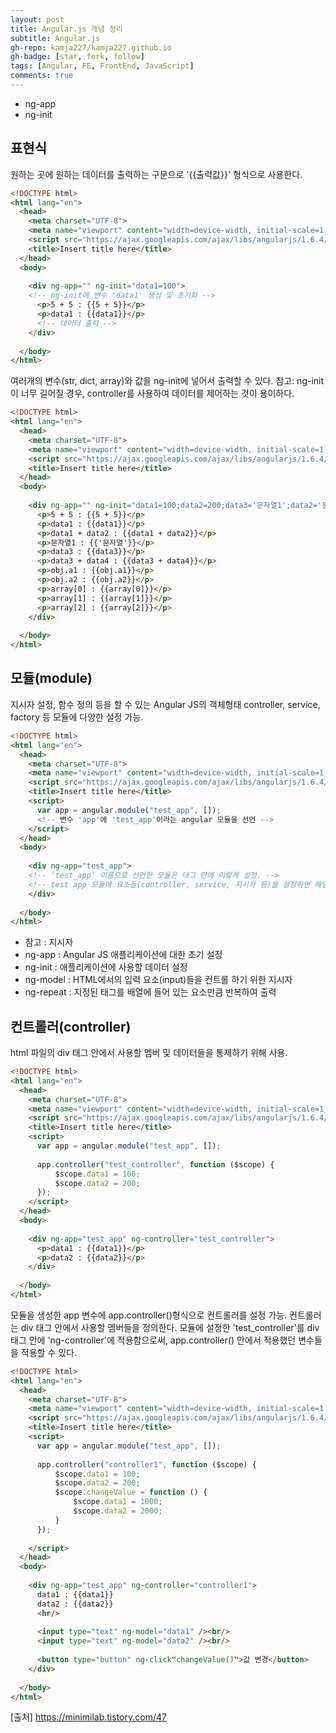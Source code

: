```yaml
---
layout: post
title: Angular.js 개념 정리
subtitle: Angular.js
gh-repo: kamja227/kamja227.github.io
gh-badge: [star, fork, follow]
tags: [Angular, FE, FrontEnd, JavaScript]
comments: true
---
```


- ng-app
- ng-init

## 표현식
원하는 곳에 원하는 데이터를 출력하는 구문으로 '{{출력값}}' 형식으로 사용한다.

```html
<!DOCTYPE html>
<html lang="en">
  <head>
    <meta charset="UTF-8">
    <meta name="viewport" content="width=device-width, initial-scale=1, user-scalable=yes">
    <script src="https://ajax.googleapis.com/ajax/libs/angularjs/1.6.4/angular.min.js"></script>
    <title>Insert title here</title>
  </head>
  <body>
  
    <div ng-app="" ng-init="data1=100">
    <!-- ng-init에 변수 'data1' 생성 및 초기화 -->
      <p>5 + 5 : {{5 + 5}}</p>
      <p>data1 : {{data1}}</p>
      <!-- 데이터 출력 -->
    </div>
    
  </body>
</html>
```

여러개의 변수(str, dict, array)와 값을 ng-init에 넣어서 출력할 수 있다.
참고: ng-init이 너무 길어질 경우, controller를 사용하여 데이터를 제어하는 것이 용이하다.

```html
<!DOCTYPE html>
<html lang="en">
  <head>
    <meta charset="UTF-8">
    <meta name="viewport" content="width=device-width, initial-scale=1, user-scalable=yes">
    <script src="https://ajax.googleapis.com/ajax/libs/angularjs/1.6.4/angular.min.js"></script>
    <title>Insert title here</title>
  </head>
  <body>
  
    <div ng-app="" ng-init="data1=100;data2=200;data3='문자열1';data2='문자열2';obj={a1:100, a2:200};array=[0, 1, 2]">
      <p>5 + 5 : {{5 + 5}}</p>
      <p>data1 : {{data1}}</p>
      <p>data1 + data2 : {{data1 + data2}}</p>
      <p>문자열1 : {{'문자열'}}</p>
      <p>data3 : {{data3}}</p>
      <p>data3 + data4 : {{data3 + data4}}</p>
      <p>obj.a1 : {{obj.a1}}</p>
      <p>obj.a2 : {{obj.a2}}</p>
      <p>array[0] : {{array[0]}}</p>
      <p>array[1] : {{array[1]}}</p>
      <p>array[2] : {{array[2]}}</p>
    </div>
    
  </body>
</html>
```

## 모듈(module)
지시자 설정, 함수 정의 등을 할 수 있는 Angular JS의 객체형태
controller, service, factory 등 모듈에 다양한 설정 가능.

```html
<!DOCTYPE html>
<html lang="en">
  <head>
    <meta charset="UTF-8">
    <meta name="viewport" content="width=device-width, initial-scale=1, user-scalable=yes">
    <script src="https://ajax.googleapis.com/ajax/libs/angularjs/1.6.4/angular.min.js"></script>
    <title>Insert title here</title>
    <script>
      var app = angular.module("test_app", []);
      <!-- 변수 'app'에 'test_app'이라는 angular 모듈을 선언 -->
    </script>
  </head>
  <body>
  
    <div ng-app="test_app">
    <!-- 'test_app' 이름으로 선언한 모듈은 태그 안에 이렇게 설정. -->
    <!-- test app 모듈에 요소들(controller, service, 지시자 등)을 설정하면 해당 태그 안에서 사용 가능 -->
    </div>
    
  </body>
</html>
```

- 참고 : 지시자
- ng-app : Angular JS 애플리케이션에 대한 초기 설정
- ng-init : 애플리케이션에 사용할 데이터 설정
- ng-model : HTML에서의 입력 요소(input)들을 컨트롤 하기 위한 지시자
- ng-repeat : 지정된 태그를 배열에 들어 있는 요소만큼 반복하여 출력


## 컨트롤러(controller)
html 파일의 div 태그 안에서 사용할 멤버 및 데이터들을 통제하기 위해 사용.

```html
<!DOCTYPE html>
<html lang="en">
  <head>
    <meta charset="UTF-8">
    <meta name="viewport" content="width=device-width, initial-scale=1, user-scalable=yes">
    <script src="https://ajax.googleapis.com/ajax/libs/angularjs/1.6.4/angular.min.js"></script>
    <title>Insert title here</title>
    <script>
      var app = angular.module("test_app", []);
      
      app.controller("test_controller", function ($scope) {
          $scope.data1 = 100;
          $scope.data2 = 200;
      });
    </script>
  </head>
  <body>
  
    <div ng-app="test_app" ng-controller="test_controller">
      <p>data1 : {{data1}}</p>
      <p>data2 : {{data2}}</p>
    </div>
    
  </body>
</html>
```

모듈을 생성한 app 변수에 app.controller()형식으로 컨트롤러를 설정 가능.
컨트롤러는 div 태그 안에서 사용할 멤버들을 정의한다.
모듈에 설정한 'test_controller'를 div 태그 안에 'ng-controller'에 적용함으로써, app.controller() 안에서 적용했던 변수들을 적용할 수 있다.


```html
<!DOCTYPE html>
<html lang="en">
  <head>
    <meta charset="UTF-8">
    <meta name="viewport" content="width=device-width, initial-scale=1, user-scalable=yes">
    <script src="https://ajax.googleapis.com/ajax/libs/angularjs/1.6.4/angular.min.js"></script>
    <title>Insert title here</title>
    <script>
      var app = angular.module("test_app", []);
      
      app.controller("controller1", function ($scope) {
          $scope.data1 = 100;
          $scope.data2 = 200;
          $scope.changeValue = function () {
              $scope.data1 = 1000;
              $scope.data2 = 2000;
          }
      });
      
    </script>
  </head>
  <body>
  
    <div ng-app="test_app" ng-controller="controller1">
      data1 : {{data1}}
      data2 : {{data2}}
      <hr/>
      
      <input type="text" ng-model="data1" /><br/>
      <input type="text" ng-model="data2" /><br/>
      
      <button type="button" ng-click"changeValue()">값 변경</button>
    </div>
    
  </body>
</html>
```

[출처] https://minimilab.tistory.com/47
